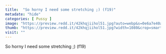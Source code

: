 ```yaml
---
title:  "So horny I need some stretching ;) (f19)"
metadate: "hide"
categories: [ Pussy ]
image: "https://preview.redd.it/42khqjiihol51.jpg?auto=webp&s=0e6a7e40a4771d8b3be33df4b288c1f9d8ea3cbb"
thumb: "https://preview.redd.it/42khqjiihol51.jpg?width=1080&crop=smart&auto=webp&s=280510066cdbbfb36c84455498598b8787fa845e"
visit: ""
---
```

So horny I need some stretching ;) (f19)
